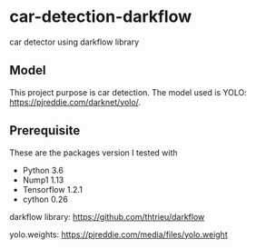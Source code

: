 # car-detection-darkflow
car detector using darkflow library

## Model

This project purpose is car detection. The model used is YOLO:  https://pjreddie.com/darknet/yolo/. 

## Prerequisite
These are the packages version I tested with 

 - Python 3.6
 - Nump1 1.13
 - Tensorflow 1.2.1
 - cython 0.26
 
darkflow library: https://github.com/thtrieu/darkflow

yolo.weights: https://pjreddie.com/media/files/yolo.weight
